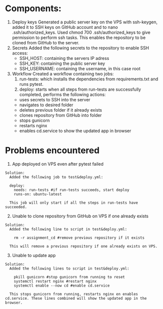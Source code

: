 # Components:

  1. Deploy keys
      Generated a public server key on the VPS with ssh-keygen, added it to SSH keys on GitHub account and to nano .ssh/authorized_keys. Used chmod 700 .ssh/authorized_keys to           give permission to perform ssh tasks. This enables the repository to be cloned from GitHub to the server.  
  2. Secrets
      Added the following secrets to the repository to enable SSH access: 
      - SSH_HOST: containing the servers IP adress
      - SSH_KEY: containing the public server key
      - SSH_USERNAME: containing the username, in this case root
  3. Workflow
      Created a workflow containing two jobs: 
      1. run-tests: which installs the dependencies from requirements.txt and runs pytest.
      2. deploy: starts when all steps from run-tests are successfully completed, performs the following actions:
        - uses secrets to SSH into the server 
        - navigates to desired folder
        - deletes previous folder if it already exists    
        - clones repository from GitHub into folder
        - stops gunicorn
        - restarts nginx
        - enables cd.service to show the updated app in browser    


# Problems encountered

  1. App deployed on VPS even after pytest failed
  
    Solution:
      Added the following job to test&deploy.yml:
  
      deploy:
        needs: run-tests #if run-tests succeeds, start deploy
        runs-on: ubuntu-latest
  
      This job will only start if all the steps in run-tests have succeeded.
  
  2. Unable to clone repository from GitHub on VPS if one already exists
  
    Solution:
      Added the following line to script in test&deploy.yml: 
      
        rm -r assignment_cd #remove previous repository if it exists
   
      This will remove a previous repository if one already exists on VPS.
   
  3. Unable to update app
 
    Solution:
      Added the following lines to script in test&deploy.yml:
      
        pkill gunicorn #stop gunicorn from running to reset
        systemctl restart nginx #restart nginx
        systemctl enable --now cd #enable cd.service
        
      This stops gunicorn from running, restarts nginx en enables cd.service. These lines combined will show the updated app in the browser.
      
      
